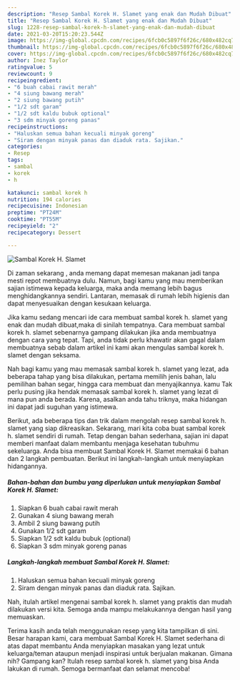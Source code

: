 ```yaml
---
description: "Resep Sambal Korek H. Slamet yang enak dan Mudah Dibuat"
title: "Resep Sambal Korek H. Slamet yang enak dan Mudah Dibuat"
slug: 1228-resep-sambal-korek-h-slamet-yang-enak-dan-mudah-dibuat
date: 2021-03-20T15:20:23.544Z
image: https://img-global.cpcdn.com/recipes/6fcb0c5897f6f26c/680x482cq70/sambal-korek-h-slamet-foto-resep-utama.jpg
thumbnail: https://img-global.cpcdn.com/recipes/6fcb0c5897f6f26c/680x482cq70/sambal-korek-h-slamet-foto-resep-utama.jpg
cover: https://img-global.cpcdn.com/recipes/6fcb0c5897f6f26c/680x482cq70/sambal-korek-h-slamet-foto-resep-utama.jpg
author: Inez Taylor
ratingvalue: 5
reviewcount: 9
recipeingredient:
- "6 buah cabai rawit merah"
- "4 siung bawang merah"
- "2 siung bawang putih"
- "1/2 sdt garam"
- "1/2 sdt kaldu bubuk optional"
- "3 sdm minyak goreng panas"
recipeinstructions:
- "Haluskan semua bahan kecuali minyak goreng"
- "Siram dengan minyak panas dan diaduk rata. Sajikan."
categories:
- Resep
tags:
- sambal
- korek
- h

katakunci: sambal korek h 
nutrition: 194 calories
recipecuisine: Indonesian
preptime: "PT24M"
cooktime: "PT55M"
recipeyield: "2"
recipecategory: Dessert

---
```



![Sambal Korek H. Slamet](https://img-global.cpcdn.com/recipes/6fcb0c5897f6f26c/680x482cq70/sambal-korek-h-slamet-foto-resep-utama.jpg)

Di zaman  sekarang , anda memang dapat memesan makanan jadi tanpa mesti repot membuatnya dulu. Namun, bagi kamu yang mau memberikan sajian istimewa kepada keluarga, maka anda memang lebih bagus menghidangkannya sendiri. Lantaran, memasak di rumah lebih higienis dan dapat menyesuaikan dengan kesukaan keluarga.

Jika kamu sedang mencari ide cara membuat sambal korek h. slamet yang enak dan mudah dibuat,maka di sinilah tempatnya. Cara membuat sambal korek h. slamet  sebenarnya gampang dilakukan jika anda membuatnya dengan cara yang tepat. Tapi, anda tidak perlu khawatir akan gagal dalam membuatnya 
sebab dalam artikel ini kami akan mengulas sambal korek h. slamet dengan seksama.  



Nah bagi kamu yang mau memasak sambal korek h. slamet yang lezat, ada beberapa tahap yang bisa dilakukan, pertama memilih jenis bahan, lalu pemilihan bahan segar, hingga cara membuat dan menyajikannya. kamu Tak perlu pusing jika hendak memasak sambal korek h. slamet yang lezat di mana pun anda berada. Karena, asalkan anda  tahu triknya, maka hidangan ini dapat jadi suguhan yang istimewa.

Berikut, ada beberapa tips dan trik dalam mengolah resep sambal korek h. slamet yang siap dikreasikan. Sekarang, mari kita coba buat sambal korek h. slamet sendiri di rumah. Tetap dengan bahan sederhana, sajian ini dapat memberi manfaat dalam membantu menjaga kesehatan tubuhmu sekeluarga. Anda bisa membuat Sambal Korek H. Slamet memakai 6 bahan dan 2 langkah pembuatan. Berikut ini langkah-langkah untuk menyiapkan hidangannya.

<!--inarticleads1-->

##### Bahan-bahan dan bumbu yang diperlukan untuk menyiapkan Sambal Korek H. Slamet:

1. Siapkan 6 buah cabai rawit merah
1. Gunakan 4 siung bawang merah
1. Ambil 2 siung bawang putih
1. Gunakan 1/2 sdt garam
1. Siapkan 1/2 sdt kaldu bubuk (optional)
1. Siapkan 3 sdm minyak goreng panas




<!--inarticleads2-->

##### Langkah-langkah membuat Sambal Korek H. Slamet:

1. Haluskan semua bahan kecuali minyak goreng
1. Siram dengan minyak panas dan diaduk rata. Sajikan.




Nah, itulah artikel mengenai  sambal korek h. slamet  yang praktis dan mudah dilakukan versi kita. Semoga anda mampu melakukannya dengan hasil yang memuaskan. 

Terima kasih anda telah menggunakan resep yang kita tampilkan di sini. Besar harapan kami, cara membuat  Sambal Korek H. Slamet sederhana di atas dapat membantu Anda menyiapkan masakan yang lezat untuk keluarga/teman ataupun menjadi inspirasi untuk berjualan makanan. Gimana nih? Gampang kan? Itulah resep sambal korek h. slamet yang bisa Anda lakukan di rumah. Semoga bermanfaat dan selamat mencoba!

